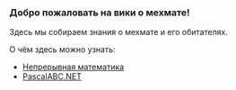 ### Добро пожаловать на вики о мехмате!

Здесь мы собираем знания о мехмате и его обитателях.

О чём здесь можно узнать:

- [Непрерывная математика](Data/continious-math.md)
- <a href="https://github.com/johtai/mmcs-wiki-2021/blob/main/README.md">PascalABC.NET<a/>
